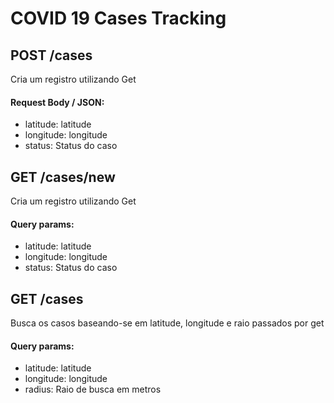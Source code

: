 # COVID 19 Cases Tracking

## POST /cases
Cria um registro utilizando Get
#### Request Body / JSON:
- latitude: latitude
- longitude: longitude
- status: Status do caso

## GET /cases/new
Cria um registro utilizando Get
#### Query params:
- latitude: latitude
- longitude: longitude
- status: Status do caso

## GET /cases
Busca os casos baseando-se em latitude, longitude e raio passados por get
#### Query params:
- latitude: latitude
- longitude: longitude
- radius: Raio de busca em metros
